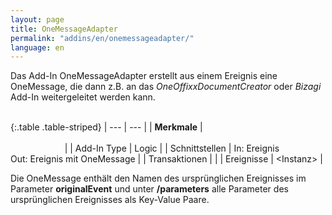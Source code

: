 ```yaml
---
layout: page
title: OneMessageAdapter
permalink: "addins/en/onemessageadapter/"
language: en
---
```


Das Add-In OneMessageAdapter erstellt aus einem Ereignis eine OneMessage, die dann z.B. an das _OneOffixxDocumentCreator_ oder _Bizagi_ Add-In weitergeleitet werden kann.
<br /><br />

{:.table .table-striped}
| --- | --- |
| __Merkmale__ | &nbsp;&nbsp;&nbsp;&nbsp;&nbsp;&nbsp;&nbsp;&nbsp;&nbsp;&nbsp;&nbsp;&nbsp;&nbsp;&nbsp;&nbsp;&nbsp;&nbsp;&nbsp;&nbsp;&nbsp;&nbsp;&nbsp;&nbsp;&nbsp;&nbsp;&nbsp;&nbsp;&nbsp;&nbsp;&nbsp;&nbsp;&nbsp;&nbsp;&nbsp;&nbsp;&nbsp;&nbsp;&nbsp;&nbsp;&nbsp;&nbsp;&nbsp;&nbsp;&nbsp;&nbsp;&nbsp;&nbsp;&nbsp;&nbsp;&nbsp;&nbsp;&nbsp;&nbsp;&nbsp;&nbsp;&nbsp;&nbsp;&nbsp;&nbsp;&nbsp;&nbsp;&nbsp;&nbsp;&nbsp;&nbsp;&nbsp;&nbsp;&nbsp;&nbsp;&nbsp;&nbsp;&nbsp;&nbsp;&nbsp;&nbsp;&nbsp;&nbsp;&nbsp;&nbsp;&nbsp;&nbsp;&nbsp;&nbsp;&nbsp;&nbsp;&nbsp;&nbsp;&nbsp;&nbsp;&nbsp;&nbsp;&nbsp;&nbsp;&nbsp;&nbsp;&nbsp;&nbsp;&nbsp;&nbsp;&nbsp;&nbsp;&nbsp;&nbsp;&nbsp;&nbsp;&nbsp;&nbsp;&nbsp;&nbsp;&nbsp;&nbsp;&nbsp;&nbsp;&nbsp;&nbsp;&nbsp;&nbsp;&nbsp;&nbsp;&nbsp;&nbsp;&nbsp;&nbsp;&nbsp;&nbsp;&nbsp;&nbsp;&nbsp;&nbsp;&nbsp;&nbsp;&nbsp;&nbsp;&nbsp;&nbsp;&nbsp;&nbsp;&nbsp;&nbsp;&nbsp;&nbsp;&nbsp;&nbsp;&nbsp;&nbsp;&nbsp;&nbsp;&nbsp;&nbsp; |
| Add-In Type | Logic |
| Schnittstellen | In: Ereignis<br /> Out: Ereignis mit OneMessage |
| Transaktionen | |
| Ereignisse | &lt;Instanz&gt; |

Die OneMessage enthält den Namen des ursprünglichen Ereignisses im Parameter __originalEvent__ und unter __/parameters__ alle Parameter des ursprünglichen Ereignisses als Key-Value Paare.

